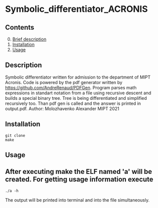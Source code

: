 # Symbolic_differentiator_ACRONIS
## Contents
0. [Brief description](#Description)
1. [Installation](#Installation)
2. [Usage](#Usage)
## Description
Symbolic differentiator written for admission to the department of MIPT Acronis. Code is powered by the pdf generator written by https://github.com/AndreRenaud/PDFGen. Program parses math expressions in standart notation from a file using recursive descent and builds a special binary tree. Tree is being differentiated and simplified recursively too. Than pdf gen is called and the answer is printed in output.pdf. Author: Molozhavenko Alexander MIPT 2021
## Installation
    git clone
    make
## Usage
After executing make the ELF named 'a' will be created. For getting usage information execute 
----------
    ./a -h
The output will be printed into terminal and into the file simultaneously.
